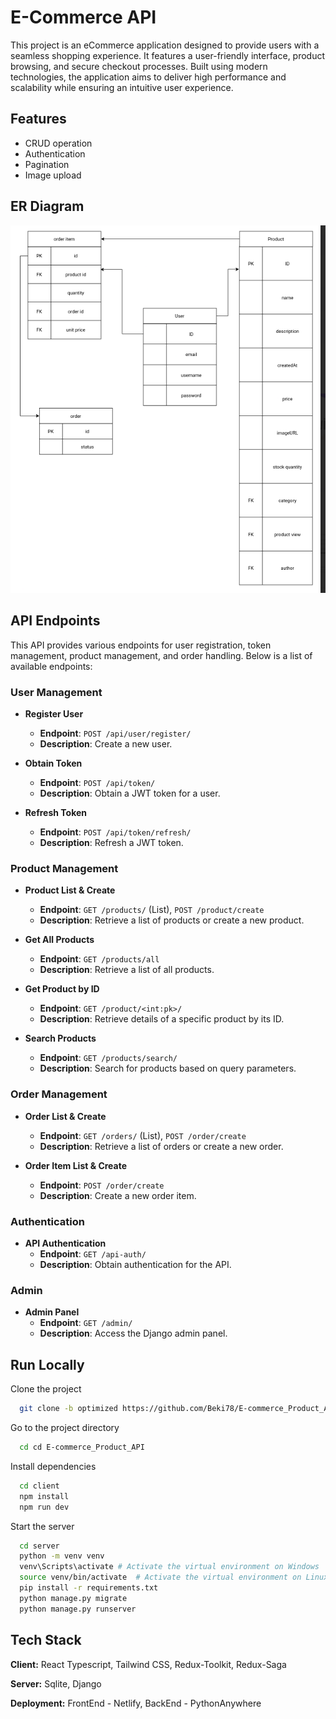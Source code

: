 
# E-Commerce API

This project is an eCommerce application designed to provide users with a seamless shopping experience. It features a user-friendly interface, product browsing, and secure checkout processes. Built using modern technologies, the application aims to deliver high performance and scalability while ensuring an intuitive user experience.


## Features

- CRUD operation
- Authentication
- Pagination
- Image upload


## ER Diagram

![ER Diagram](https://github.com/Beki78/E-commerce_Product_API/blob/main/ER%20Diagram.png?raw=true)


## API Endpoints

This API provides various endpoints for user registration, token management, product management, and order handling. Below is a list of available endpoints:

### User Management

- **Register User**
  - **Endpoint**: `POST /api/user/register/`
  - **Description**: Create a new user.

- **Obtain Token**
  - **Endpoint**: `POST /api/token/`
  - **Description**: Obtain a JWT token for a user.

- **Refresh Token**
  - **Endpoint**: `POST /api/token/refresh/`
  - **Description**: Refresh a JWT token.

### Product Management

- **Product List & Create**
  - **Endpoint**: `GET /products/` (List), `POST /product/create`
  - **Description**: Retrieve a list of products or create a new product.

- **Get All Products**
  - **Endpoint**: `GET /products/all`
  - **Description**: Retrieve a list of all products.

- **Get Product by ID**
  - **Endpoint**: `GET /product/<int:pk>/`
  - **Description**: Retrieve details of a specific product by its ID.

- **Search Products**
  - **Endpoint**: `GET /products/search/`
  - **Description**: Search for products based on query parameters.

### Order Management

- **Order List & Create**
  - **Endpoint**: `GET /orders/` (List), `POST /order/create`
  - **Description**: Retrieve a list of orders or create a new order.

- **Order Item List & Create**
  - **Endpoint**: `POST /order/create`
  - **Description**: Create a new order item.

### Authentication

- **API Authentication**
  - **Endpoint**: `GET /api-auth/`
  - **Description**: Obtain authentication for the API.

### Admin

- **Admin Panel**
  - **Endpoint**: `GET /admin/`
  - **Description**: Access the Django admin panel.





## Run Locally

Clone the project

```bash
  git clone -b optimized https://github.com/Beki78/E-commerce_Product_API.git
```

Go to the project directory

```bash
  cd cd E-commerce_Product_API
```

Install dependencies

```bash
  cd client
  npm install
  npm run dev
```

Start the server

```bash
  cd server
  python -m venv venv
  venv\Scripts\activate # Activate the virtual environment on Windows
  source venv/bin/activate  # Activate the virtual environment on Linux or macOS
  pip install -r requirements.txt
  python manage.py migrate
  python manage.py runserver
```


## Tech Stack

**Client:** React Typescript, Tailwind CSS, Redux-Toolkit, Redux-Saga

**Server:** Sqlite, Django

**Deployment:** FrontEnd - Netlify, BackEnd - PythonAnywhere



